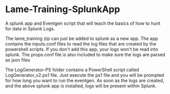 # Lame-Training-SplunkApp
 A splunk app and Eventgen script that will teach the basics of how to hunt for data in Splunk Logs. 
 
 The lame_training zip can just be added to splunk as a new app.  The app contains the inputs.conf files to read the log files that are created by the powershell scripts. If you don't add this app, your logs won't be read into splunk.  The props.conf file is also included to make sure the logs are parsed as json files
 
 The LogGenerator-PS folder contains a PowerShell script called LogGenerator_v2.ps1 file.  Just execute the ps1 file and you will be prompted for how long you want to run the eventgen.  As soon as the logs are created, and the above splunk app is installed, logs will be present within Splunk.  
